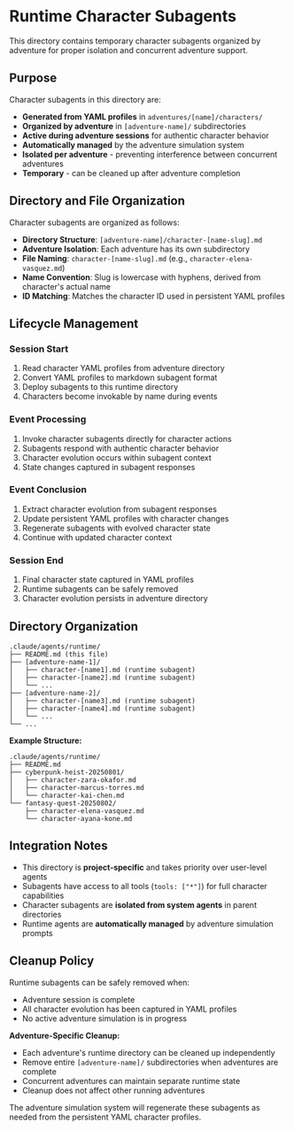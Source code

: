 # Runtime Character Subagents

This directory contains temporary character subagents organized by adventure for proper isolation and concurrent adventure support.

## Purpose

Character subagents in this directory are:
- **Generated from YAML profiles** in `adventures/[name]/characters/`
- **Organized by adventure** in `[adventure-name]/` subdirectories
- **Active during adventure sessions** for authentic character behavior
- **Automatically managed** by the adventure simulation system
- **Isolated per adventure** - preventing interference between concurrent adventures
- **Temporary** - can be cleaned up after adventure completion

## Directory and File Organization

Character subagents are organized as follows:
- **Directory Structure**: `[adventure-name]/character-[name-slug].md`
- **Adventure Isolation**: Each adventure has its own subdirectory
- **File Naming**: `character-[name-slug].md` (e.g., `character-elena-vasquez.md`)
- **Name Convention**: Slug is lowercase with hyphens, derived from character's actual name
- **ID Matching**: Matches the character ID used in persistent YAML profiles

## Lifecycle Management

### Session Start
1. Read character YAML profiles from adventure directory
2. Convert YAML profiles to markdown subagent format
3. Deploy subagents to this runtime directory
4. Characters become invokable by name during events

### Event Processing
1. Invoke character subagents directly for character actions
2. Subagents respond with authentic character behavior
3. Character evolution occurs within subagent context
4. State changes captured in subagent responses

### Event Conclusion
1. Extract character evolution from subagent responses
2. Update persistent YAML profiles with character changes
3. Regenerate subagents with evolved character state
4. Continue with updated character context

### Session End
1. Final character state captured in YAML profiles
2. Runtime subagents can be safely removed
3. Character evolution persists in adventure directory

## Directory Organization

```
.claude/agents/runtime/
├── README.md (this file)
├── [adventure-name-1]/
│   ├── character-[name1].md (runtime subagent)
│   ├── character-[name2].md (runtime subagent)
│   └── ...
├── [adventure-name-2]/
│   ├── character-[name3].md (runtime subagent)
│   ├── character-[name4].md (runtime subagent)
│   └── ...
└── ...
```

**Example Structure:**
```
.claude/agents/runtime/
├── README.md
├── cyberpunk-heist-20250801/
│   ├── character-zara-okafor.md
│   ├── character-marcus-torres.md
│   └── character-kai-chen.md
└── fantasy-quest-20250802/
    ├── character-elena-vasquez.md
    └── character-ayana-kone.md
```

## Integration Notes

- This directory is **project-specific** and takes priority over user-level agents
- Subagents have access to all tools (`tools: ["*"]`) for full character capabilities
- Character subagents are **isolated from system agents** in parent directories
- Runtime agents are **automatically managed** by adventure simulation prompts

## Cleanup Policy

Runtime subagents can be safely removed when:
- Adventure session is complete
- All character evolution has been captured in YAML profiles
- No active adventure simulation is in progress

**Adventure-Specific Cleanup:**
- Each adventure's runtime directory can be cleaned up independently
- Remove entire `[adventure-name]/` subdirectories when adventures are complete
- Concurrent adventures can maintain separate runtime state
- Cleanup does not affect other running adventures

The adventure simulation system will regenerate these subagents as needed from the persistent YAML character profiles.